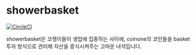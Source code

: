 # showerbasket

[![CircleCI](https://circleci.com/gh/showerbugs/showerbasket.svg?style=svg)](https://circleci.com/gh/showerbugs/showerbasket)

showerbasket은 코쟁이들이 생업에 집중하는 사이에, coinone의 코인들을 basket 투자 방식으로 관리해 자산을 증식시켜주는 고마운 녀석입니다.
